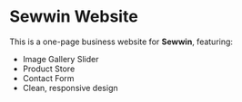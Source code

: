 # Sewwin Website

This is a one-page business website for **Sewwin**, featuring:
- Image Gallery Slider
- Product Store
- Contact Form
- Clean, responsive design
